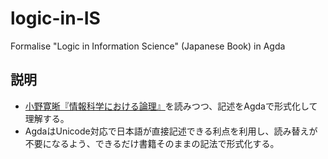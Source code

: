 # logic-in-IS
Formalise "Logic in Information Science" (Japanese Book) in Agda
## 説明
 * [小野寛晰『情報科学における論理』](http://www.nippyo.co.jp/book/1292.html)を読みつつ、記述をAgdaで形式化して理解する。
 * AgdaはUnicode対応で日本語が直接記述できる利点を利用し、読み替えが不要になるよう、できるだけ書籍そのままの記法で形式化する。
